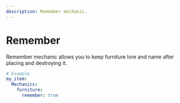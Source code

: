 ```yaml
---
description: Remember mechanic.
---
```


# Remember

Remember mechanic allows you to keep furniture lore and name after placing and destroying it.

```yaml
# Example
my_item:
  Mechanics:
    furniture:
      remember: true
```
